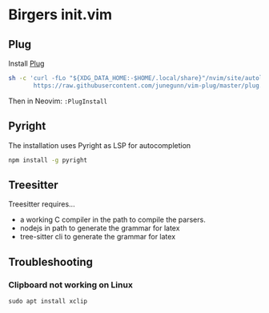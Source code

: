 # Birgers init.vim

## Plug
Install [Plug](https://github.com/junegunn/vim-plug)
```sh
sh -c 'curl -fLo "${XDG_DATA_HOME:-$HOME/.local/share}"/nvim/site/autoload/plug.vim --create-dirs \
       https://raw.githubusercontent.com/junegunn/vim-plug/master/plug.vim'
```
Then in Neovim: ```:PlugInstall```

## Pyright

The installation uses Pyright as LSP for autocompletion

```cmd
npm install -g pyright
```

## Treesitter

Treesitter requires...

- a working C compiler in the path to compile the parsers.
- nodejs in path to generate the grammar for latex
- tree-sitter cli to generate the grammar for latex

## Troubleshooting

### Clipboard not working on Linux

```
sudo apt install xclip
```
